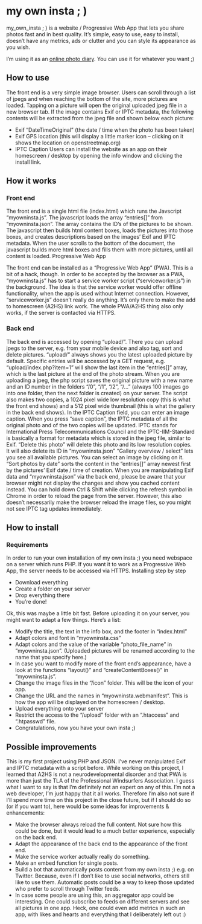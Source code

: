 # my own insta ; )

my_own_insta ; ) is a website / Progressive Web App that lets you share photos fast and in best quality. It’s simple, easy to use, easy to install, doesn’t have any metrics, ads or clutter and you can style its appearance as you wish.

I’m using it as an [online photo diary](https://niklasroy.com/diary). You can use it for whatever you want ;)


## How to use 

The front end is a very simple image browser. Users can scroll through a list of jpegs and when reaching the bottom of the site, more pictures are loaded.
Tapping on a picture will open the original uploaded jpeg file in a new browser tab. 
If the image contains Exif or IPTC metadata, the following contents will be extracted from the jpeg file and shown below each picture:
* Exif  “DateTimeOriginal” (the date / time when the photo has been taken)
* Exif GPS location (this will display a little marker icon – clicking on it shows the location on openstreetmap.org)
* IPTC Caption
Users can install the website as an app on their homescreen / desktop by opening the info window and clicking the install link.


## How it works

### Front end

The front end is a single html file (index.html) which runs the Javscript “myowninsta.js”. The javascript loads the array “entries[]” from “myowninsta.json”. The array contains the ID’s of the pictures to be shown. The javascript then builds html content boxes, loads the pictures into those boxes, and creates descriptions based on the images’ Exif and IPTC metadata. When the user scrolls to the bottom of the document, the javascript builds more html boxes and fills them with more pictures, until all content is loaded.
Progressive Web App

The front end can be installed as a “Progressive Web App” (PWA). This is a bit of a hack, though. In order to be accepted by the browser as a PWA, “myowninsta.js” has to start a service worker script (“serviceworker.js”) in the background. The idea is that the service worker would offer offline functionality, when the app is used without Internet connection. However, “serviceworker.js” doesn’t really do anything. It’s only there to make the add to homescreen (A2HS) link work. The whole PWA/A2HS thing also only works, if the server is contacted via HTTPS. 

### Back end

The back end is accessed by opening “upload/”.  There you can upload jpegs to the server, e.g. from your mobile device and also tag, sort and delete pictures. “upload/” always shows you the latest uploaded picture by default. Specific entries will be accessed by a GET request, e.g. “upload/index.php?item=1” will show the last item in the “entries[]” array, which is the last picture at the end of the photo stream.
When you are uploading a jpeg, the php script saves the original picture with a new name and an ID number in the folders “/0”, “/1”, “/2”, “/…” (always 100 images go into one folder, then the next folder is created) on your server. The script also makes two copies, a 1024 pixel wide low resolution copy (this is what the front end shows) and a 512 pixel wide thumbnail (this is what the gallery in the back end shows).
In the IPTC Caption field, you can enter an image caption. When you press “save caption”, the IPTC metadata of all the original photo and of the two copies will be updated. IPTC stands for International Press Telecommunications Council and the IPTC-IIM-Standard is basically a format for metadata which is stored in the jpeg file, similar to Exif.
“Delete this photo” will delete this photo and its low resolution copies. It will also delete its ID in “myowninsta.json”
“Gallery overview / select” lets you see all available pictures. You can select an image by clicking on it.
“Sort photos by date” sorts the content in the “entries[]” array newest first by the pictures’ Exif date / time of creation.
When you are manipulating Exif data and “myowninsta.json” via the back end, please be aware that your browser might not display the changes and show you cached content instead. You can hold down Ctrl & Shift while clicking the refresh symbol in Chrome in order to reload the page from the server. However, this also doesn’t necessarily make the browser reload the image files, so you might not see IPTC tag updates immediately. 


## How to install

### Requirements

In order to run your own installation of my own insta ;) you need webspace on a server which runs PHP. If you want it to work as a Progressive Web App, the server needs to be accessed via HTTPS.
Installing step by step

* Download everything 
* Create a folder on your server 
* Drop everything there 
* You’re done!
      
Ok, this was maybe a little bit fast. Before uploading it on your server, you might want to adapt a few things. Here’s a list:

* Modify the title, the text in the info box, and the footer in “index.html”
* Adapt colors and font in “myowninsta.css”
* Adapt colors and  the value of the variable “photo_file_name” in “myowninsta.json”. (Uploaded pictures will be renamed according to the name that you specify here.) 
* In case you want to modify more of the front end’s appearance, have a look at the functions “layout()” and “createContentBoxes()” in “myowninsta.js”.
* Change the image files in the “/icon” folder. This will be the icon of your app.
* Change the URL and the names in “myowninsta.webmanifest”. This is how the app will be displayed on the homescreen / desktop.
* Upload everything onto your server
* Restrict the access to the “/upload” folder with an “.htaccess” and “.htpasswd” file.
* Congratulations, now you have your own insta ;)


## Possible improvements

This is my first project using PHP and JSON. I’ve never manipulated Exif and IPTC metadata with a script before. While working on this project, I learned that A2HS is not a neurodevelopmental disorder and that PWA is more than just the TLA of the Professional Windsurfers Association. I guess what I want to say is that I’m definitely not an expert on any of this. I’m not a web developer, I’m just happy that it all works. Therefore I’m also not sure if I’ll spend more time on this project in the close future, but if I should do so (or if you want to), here would be some ideas for improvements & enhancements:
* Make the browser always reload the full content. Not sure how this could be done, but it would lead to a much better experience, especially on the back end.
* Adapt the appearance of the back end to the appearance of the front end.
* Make the service worker actually really do something.
* Make an embed function for single posts.
* Build a bot that automatically posts content from my own insta ;) e.g. on Twitter. Because, even if I don’t like to use social networks, others still like to use them. Automatic posts could be a way to keep those updated who prefer to scroll through Twitter feeds.
* In case some people are using this, an aggregator app could be interesting. One could subscribe to feeds on different servers and see all pictures in one app. Heck, one could even add metrics in such an app, with likes and hearts and everything that I deliberately left out :)








